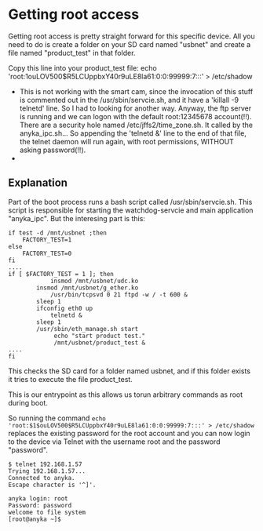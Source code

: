 # Getting root access #

Getting root access is pretty straight forward for this specific device. All you need to do is create a folder on your SD card named "usbnet" and create a file named "product_test" in that folder. 

Copy this line into your product_test file:
    echo 'root:$1$ouLOV500$R5LCUppbxY40r9uLE8la61:0:0:99999:7:::' > /etc/shadow


- This is not working with the smart cam, since the invocation of this stuff is commented out in the /usr/sbin/servcie.sh, and it have a 
 'killall -9 telnetd' line.
 So I had to looking for another way. 
 Anyway, the ftp server is running and we can logon with the default root:12345678 account(!!).
 There are a security hole named /etc/jffs2/time_zone.sh. It called by the anyka_ipc.sh...
 So appending the 'telnetd &' line to the end of that file, the telnet daemon will run again, with root permissions, WITHOUT asking password(!!).
-


## Explanation ##

Part of the boot process runs a bash script called /usr/sbin/servcie.sh. This script is responsible for starting the watchdog-servcie and main application "anyka_ipc". But the interesing part is this:

    if test -d /mnt/usbnet ;then
    	FACTORY_TEST=1
    else
        FACTORY_TEST=0
    fi
    ....
    if [ $FACTORY_TEST = 1 ]; then
                insmod /mnt/usbnet/udc.ko
            insmod /mnt/usbnet/g_ether.ko
                /usr/bin/tcpsvd 0 21 ftpd -w / -t 600 &
            sleep 1
            ifconfig eth0 up
                telnetd &
            sleep 1
            /usr/sbin/eth_manage.sh start
                 echo "start product test."
                 /mnt/usbnet/product_test &
    ....
    fi


This checks the SD card for a folder named usbnet, and if this folder exists it tries to execute the file product_test.

This is our entrypoint as this allows us torun arbitrary commands as root during boot.

So running the command `echo 'root:$1$ouLOV500$R5LCUppbxY40r9uLE8la61:0:0:99999:7:::' > /etc/shadow` replaces the existing password for the root account and you can now login to the device via Telnet with the username root and the password "password".

    $ telnet 192.168.1.57
    Trying 192.168.1.57...
    Connected to anyka.
    Escape character is '^]'.
    
    anyka login: root
    Password: password
    welcome to file system
    [root@anyka ~]$

